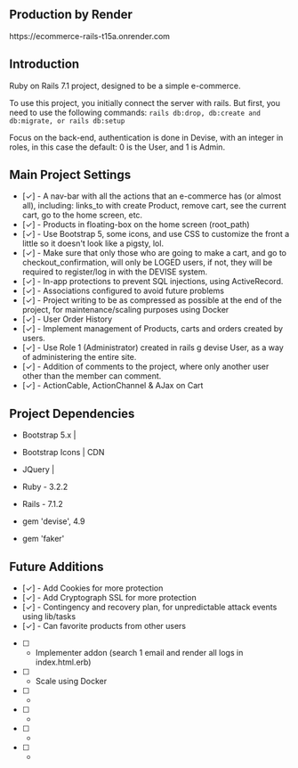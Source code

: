 ## Production by Render

<div>https://ecommerce-rails-t15a.onrender.com</div>

## Introduction

Ruby on Rails 7.1 project, designed to be a simple e-commerce.

To use this project, you initially connect the server with rails. But first, you need to use the following commands: `rails db:drop, db:create and db:migrate, or rails db:setup`

Focus on the back-end, authentication is done in Devise, with an integer in roles, in this case the default: 0 is the User, and 1 is Admin.

## Main Project Settings

- [✓] - A nav-bar with all the actions that an e-commerce has (or almost all), including: links_to with create Product, remove cart, see the current cart, go to the home screen, etc.
- [✓] - Products in floating-box on the home screen (root_path)
- [✓] - Use Bootstrap 5, some icons, and use CSS to customize the front a little so it doesn't look like a pigsty, lol.
- [✓] - Make sure that only those who are going to make a cart, and go to checkout_confirmation, will only be LOGED users, if not, they will be required to register/log in with the DEVISE system.
- [✓] - In-app protections to prevent SQL injections, using ActiveRecord.
- [✓] - Associations configured to avoid future problems
- [✓] - Project writing to be as compressed as possible at the end of the project, for maintenance/scaling purposes using Docker
- [✓] - User Order History
- [✓] - Implement management of Products, carts and orders created by users.
- [✓] - Use Role 1 (Administrator) created in rails g devise User, as a way of administering the entire site.
- [✓] - Addition of comments to the project, where only another user other than the member can comment.
- [✓] - ActionCable, ActionChannel & AJax on Cart

## Project Dependencies

- Bootstrap 5.x    |
- Bootstrap Icons  | CDN
- JQuery           |

- Ruby - 3.2.2
- Rails - 7.1.2

- gem 'devise', 4.9
- gem 'faker'

## Future Additions

- [✓] - Add Cookies for more protection
- [✓] - Add Cryptograph SSL for more protection
- [✓] - Contingency and recovery plan, for unpredictable attack events using lib/tasks
- [✓] - Can favorite products from other users
- [ ] - Implementer addon (search 1 email and render all logs in index.html.erb)
- [ ] - Scale using Docker
- [ ] - 
- [ ] - 
- [ ] - 
- [ ] - 
